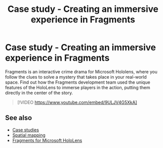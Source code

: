 ﻿---
title: Case study - Creating an immersive experience in Fragments
description: 
author: 
ms.author: randyw
ms.date: 2/28/2018
ms.topic: article
keywords: 
---



# Case study - Creating an immersive experience in Fragments

Fragments is an interactive crime drama for Microsoft Hololens, where you follow the clues to solve a mystery that takes place in your real-world space. Find out how the Fragments development team used the unique features of the HoloLens to immerse players in the action, putting them directly in the center of the story.

>[!VIDEO https://www.youtube.com/embed/9ULJV4G5XkA]

## See also
* [Case studies](category/case-studies.md)
* [Spatial mapping](spatial-mapping.md)
* [Fragments for Microsoft HoloLens](https://www.microsoft.com/microsoft-hololens/en-us/apps/Fragments)